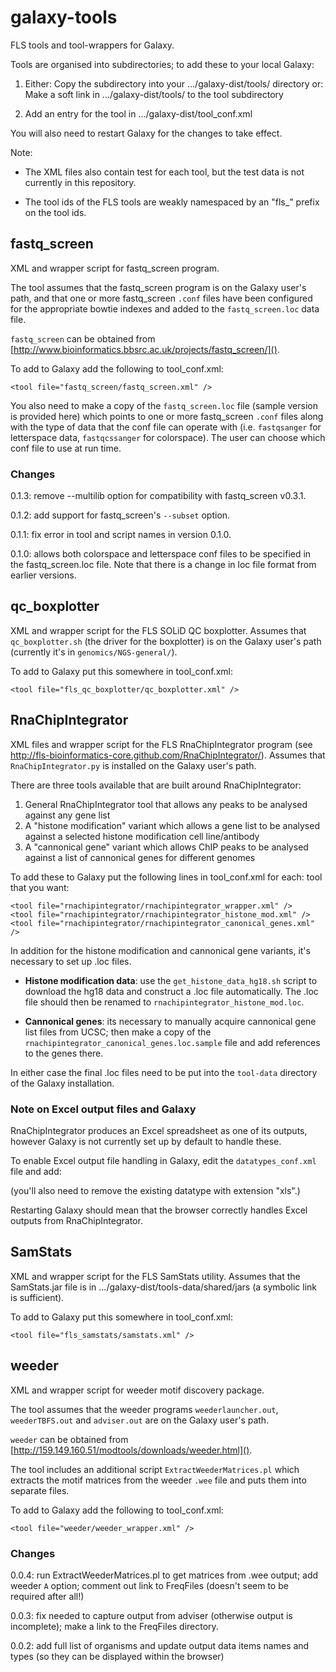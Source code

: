 galaxy-tools
============

FLS tools and tool-wrappers for Galaxy.

Tools are organised into subdirectories; to add these to your local
Galaxy:

1. Either:
   Copy the subdirectory into your .../galaxy-dist/tools/ directory
   or:
   Make a soft link in .../galaxy-dist/tools/ to the tool subdirectory
   
2. Add an entry for the tool in .../galaxy-dist/tool_conf.xml

You will also need to restart Galaxy for the changes to take effect.

Note:

 * The XML files also contain test for each tool, but the test data is not
   currently in this repository.

 * The tool ids of the FLS tools are weakly namespaced by an "fls_" prefix
   on the tool ids.

fastq_screen
------------
XML and wrapper script for fastq_screen program.

The tool assumes that the fastq_screen program is on the Galaxy user's path,
and that one or more fastq_screen `.conf` files have been configured
for the appropriate bowtie indexes and added to the `fastq_screen.loc` data
file.

`fastq_screen` can be obtained from [http://www.bioinformatics.bbsrc.ac.uk/projects/fastq_screen/]().

To add to Galaxy add the following to tool_conf.xml:

    <tool file="fastq_screen/fastq_screen.xml" />

You also need to make a copy of the `fastq_screen.loc` file (sample
version is provided here) which points to one or more fastq_screen `.conf`
files along with the type of data that the conf file can operate with (i.e.
`fastqsanger` for letterspace data, `fastqcssanger` for colorspace). The
user can choose which conf file to use at run time.

### Changes ###

0.1.3: remove --multilib option for compatibility with fastq_screen v0.3.1.

0.1.2: add support for fastq_screen's `--subset` option.

0.1.1: fix error in tool and script names in version 0.1.0.

0.1.0: allows both colorspace and letterspace conf files to be specified in
       the fastq_screen.loc file.
       Note that there is a change in loc file format from earlier versions.

qc_boxplotter
-------------
XML and wrapper script for the FLS SOLiD QC boxplotter. Assumes that
`qc_boxplotter.sh` (the driver for the boxplotter) is on the Galaxy
user's path (currently it's in `genomics/NGS-general/`).

To add to Galaxy put this somewhere in tool_conf.xml:

    <tool file="fls_qc_boxplotter/qc_boxplotter.xml" />


RnaChipIntegrator
-----------------
XML files and wrapper script for the FLS RnaChipIntegrator program (see
http://fls-bioinformatics-core.github.com/RnaChipIntegrator/). Assumes
that `RnaChipIntegrator.py` is installed on the Galaxy user's path.

There are three tools available that are built around RnaChipIntegrator:

 1. General RnaChipIntegrator tool that allows any peaks to be analysed
    against any gene list
 2. A "histone modification" variant which allows a gene list to be
    analysed against a selected histone modification cell line/antibody
 3. A "cannonical gene" variant which allows ChIP peaks to be analysed
    against a list of cannonical genes for different genomes

To add these to Galaxy put the following lines in tool_conf.xml for each:
tool that you want:

    <tool file="rnachipintegrator/rnachipintegrator_wrapper.xml" />
    <tool file="rnachipintegrator/rnachipintegrator_histone_mod.xml" />
    <tool file="rnachipintegrator/rnachipintegrator_canonical_genes.xml" />

In addition for the histone modification and cannonical gene variants, it's
necessary to set up .loc files.

 * **Histone modification data**: use the `get_histone_data_hg18.sh` script
   to download the hg18 data and construct a .loc file automatically. The
   .loc file should then be renamed to `rnachipintegrator_histone_mod.loc`.

 * **Cannonical genes**: its necessary to manually acquire cannonical gene
   list files from UCSC; then make a copy of the
   `rnachipintegrator_canonical_genes.loc.sample` file and add references
   to the genes there.

In either case the final .loc files need to be put into the `tool-data`
directory of the Galaxy installation.

### Note on Excel output files and Galaxy ###

RnaChipIntegrator produces an Excel spreadsheet as one of its outputs,
however Galaxy is not currently set up by default to handle these.

To enable Excel output file handling in Galaxy, edit the `datatypes_conf.xml`
file and add:

   <datatype extension="xls" type="galaxy.datatypes.data:Data" mimetype="application/vnd.ms-excel" />

(you'll also need to remove the existing datatype with extension "xls".)

Restarting Galaxy should mean that the browser correctly handles Excel
outputs from RnaChipIntegrator.


SamStats
--------
XML and wrapper script for the FLS SamStats utility. Assumes that the
SamStats.jar file is in .../galaxy-dist/tools-data/shared/jars (a
symbolic link is sufficient).

To add to Galaxy put this somewhere in tool_conf.xml:

    <tool file="fls_samstats/samstats.xml" />


weeder
------
XML and wrapper script for weeder motif discovery package.

The tool assumes that the weeder programs `weederlauncher.out`,
`weederTBFS.out` and `adviser.out` are on the Galaxy user's path.

`weeder` can be obtained from [http://159.149.160.51/modtools/downloads/weeder.html]().

The tool includes an additional script `ExtractWeederMatrices.pl` which extracts
the motif matrices from the weeder `.wee` file and puts them into separate files.

To add to Galaxy add the following to tool_conf.xml:

    <tool file="weeder/weeder_wrapper.xml" />

### Changes ###

0.0.4: run ExtractWeederMatrices.pl to get matrices from .wee output;
       add weeder `A` option; comment out link to FreqFiles (doesn't
       seem to be required after all!)

0.0.3: fix needed to capture output from adviser (otherwise output is
       incomplete); make a link to the FreqFiles directory.

0.0.2: add full list of organisms and update output data items names
       and types (so they can be displayed within the browser)
